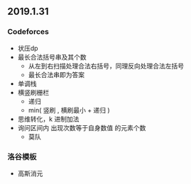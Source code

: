 ## 2019.1.31

### Codeforces
- 状压dp
- 最长合法括号串及其个数
  - 从左到右扫描处理合法右括号，同理反向处理合法左括号
  - 最长合法串即为答案
- 单调栈
- 横竖刷栅栏
  - 递归
  - min( 竖刷 , 横刷最小 + 递归 )
- 思维转化，k 进制加法
- 询问区间内 出现次数等于自身数值 的元素个数
  - 莫队

### 洛谷模板
- 高斯消元
